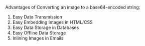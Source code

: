 Advantages of Converting an image to a base64-encoded string:
1. Easy Data Transmission
2. Easy Embedding Images in HTML/CSS
3. Easy Data Storage in Databases
4. Easy Offline Data Storage
5. Inlining Images in Emails
